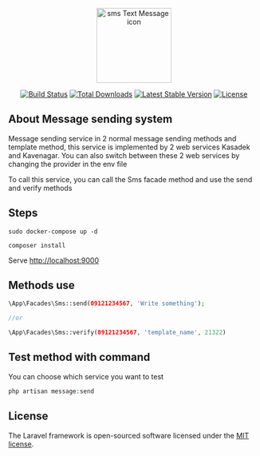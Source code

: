 <p align="center"><a href="https://github.com/bahmanDev/message-sending-system" title="Image from freeiconspng.com"><img src="https://www.freeiconspng.com/uploads/sms-text-message-icon-0.png" width="150" alt="sms Text Message icon" /></a></p>

<p align="center">
<a href="https://travis-ci.org/laravel/framework"><img src="https://travis-ci.org/laravel/framework.svg" alt="Build Status"></a>
<a href="https://packagist.org/packages/laravel/framework"><img src="https://img.shields.io/packagist/dt/laravel/framework" alt="Total Downloads"></a>
<a href="https://packagist.org/packages/laravel/framework"><img src="https://img.shields.io/packagist/v/laravel/framework" alt="Latest Stable Version"></a>
<a href="https://packagist.org/packages/laravel/framework"><img src="https://img.shields.io/packagist/l/laravel/framework" alt="License"></a>
</p>

## About Message sending system

Message sending service in 2 normal message sending methods and template method, this service is implemented by 2 web services Kasadek and Kavenagar.
You can also switch between these 2 web services by changing the provider in the env file

To call this service, you can call the Sms facade method and use the send and verify methods

## Steps
```text
sudo docker-compose up -d
```
```text
composer install
```
Serve [http://localhost:9000](http://localhost:9000)

## Methods use
```php
\App\Facades\Sms::send(09121234567, 'Write something');

//or

\App\Facades\Sms::verify(09121234567, 'template_name', 21322)
```

## Test method with command
You can choose which service you want to test
```php
php artisan message:send
```



## License

The Laravel framework is open-sourced software licensed under the [MIT license](https://opensource.org/licenses/MIT).
